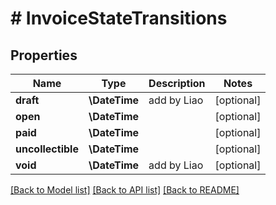 # # InvoiceStateTransitions

## Properties

Name | Type | Description | Notes
------------ | ------------- | ------------- | -------------
**draft** | **\DateTime** | add by Liao | [optional]
**open** | **\DateTime** |  | [optional]
**paid** | **\DateTime** |  | [optional]
**uncollectible** | **\DateTime** |  | [optional]
**void** | **\DateTime** | add by Liao | [optional]

[[Back to Model list]](../../README.md#models) [[Back to API list]](../../README.md#endpoints) [[Back to README]](../../README.md)
